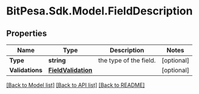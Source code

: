 # BitPesa.Sdk.Model.FieldDescription
## Properties

Name | Type | Description | Notes
------------ | ------------- | ------------- | -------------
**Type** | **string** | the type of the field. | [optional] 
**Validations** | [**FieldValidation**](FieldValidation.md) |  | [optional] 

[[Back to Model list]](../README.md#documentation-for-models) [[Back to API list]](../README.md#documentation-for-api-endpoints) [[Back to README]](../README.md)

